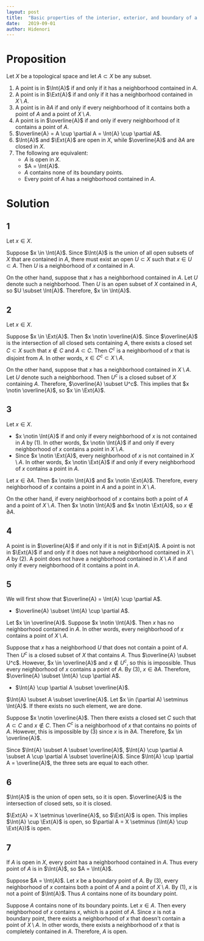 ```yaml
---
layout: post
title:  "Basic properties of the interior, exterior, and boundary of a topological space"
date:   2019-09-01
author: Hidenori
---
```


# Proposition
Let $X$ be a topological space and let $A \subset X$ be any subset.

1. A point is in $\Int{A}$ if and only if it has a neighborhood contained in $A$.
1. A point is in $\Ext{A}$ if and only if it has a neighborhood contained in $X \setminus A$.
1. A point is in $\partial A$ if and only if every neighborhood of it contains both a point of $A$ and a point of $X \setminus A$.
1. A point is in $\overline{A}$ if and only if every neighborhood of it contains a point of $A$.
1. $\overline{A} = A \cup \partial A = \Int{A} \cup \partial A$.
1. $\Int{A}$ and $\Ext{A}$ are open in $X$, while $\overline{A}$ and $\partial{A}$ are closed in $X$.
1. The following are equivalent:
    * $A$ is open in $X$.
    * $A = \Int{A}$.
    * $A$ contains none of its boundary points.
    * Every point of $A$ has a neighborhood contained in $A$.

# Solution
## 1
Let $x \in X$.

Suppose $x \in \Int{A}$.
Since $\Int{A}$ is the union of all open subsets of $X$ that are contained in $A$, there must exist an open $U \subset X$ such that $x \in U \subset A$.
Then $U$ is a neighborhood of $x$ contained in $A$.

On the other hand, suppose that $x$ has a neighborhood contained in $A$.
Let $U$ denote such a neighborhood.
Then $U$ is an open subset of $X$ contained in $A$, so $U \subset \Int{A}$.
Therefore, $x \in \Int{A}$.

## 2

Let $x \in X$.

Suppose $x \in \Ext{A}$.
Then $x \notin \overline{A}$.
Since $\overline{A}$ is the intersection of all closed sets containing $A$, there exists a closed set $C \subset X$ such that $x \notin C$ and $A \subset C$.
Then $C^c$ is a neighborhood of $x$ that is disjoint from $A$.
In other words, $x \in C^c \subset X \setminus A$.

On the other hand, suppose that $x$ has a neighborhood contained in $X \setminus A$.
Let $U$ denote such a neighborhood.
Then $U^c$ is a closed subset of $X$ containing $A$.
Therefore, $\overline{A} \subset U^c$.
This implies that $x \notin \overline{A}$, so $x \in \Ext{A}$.

## 3

Let $x \in X$.
* $x \notin \Int{A}$ if and only if every neighborhood of $x$ is not contained in $A$ by (1).
  In other words, $x \notin \Int{A}$ if and only if every neighborhood of $x$ contains a point in $X \setminus A$.
* Since $x \notin \Ext{A}$, every neighborhood of $x$ is not contained in $X \setminus A$.
  In other words, $x \notin \Ext{A}$ if and only if every neighborhood of $x$ contains a point in $A$.

Let $x \in \partial A$.
Then $x \notin \Int{A}$ and $x \notin \Ext{A}$.
Therefore, every neighborhood of $x$ contains a point in $A$ and a point in $X \setminus A$.

On the other hand, if every neighborhood of $x$ contains both a point of $A$ and a point of $X \setminus A$.
Then $x \notin \Int{A}$ and $x \notin \Ext{A}$, so $x \notin \partial A$.

## 4
A point is in $\overline{A}$ if and only if it is not in $\Ext{A}$.
A point is not in $\Ext{A}$ if and only if it does not have a neighborhood contained in $X \setminus A$ by (2).
A point does not have a neighborhood contained in $X \setminus A$ if and only if every neighborhood of it contains a point in $A$.

## 5
We will first show that $\overline{A} = \Int{A} \cup \partial A$.

* $\overline{A} \subset \Int{A} \cup \partial A$.

Let $x \in \overline{A}$.
Suppose $x \notin \Int{A}$.
Then $x$ has no neighborhood contained in $A$.
In other words, every neighborhood of $x$ contains a point of $X \setminus A$.

Suppose that $x$ has a neighborhood $U$ that does not contain a point of $A$.
Then $U^c$ is a closed subset of $X$ that contains $A$.
Thus $\overline{A} \subset U^c$.
However, $x \in \overline{A}$ and $x \notin U^c$, so this is impossible.
Thus every neighborhood of $x$ contains a point of $A$.
By (3), $x \in \partial A$.
Therefore, $\overline{A} \subset \Int{A} \cup \partial A$.

* $\Int{A} \cup \partial A \subset \overline{A}$.

$\Int{A} \subset A \subset \overline{A}$.
Let $x \in (\partial A) \setminus \Int{A}$.
If there exists no such element, we are done.

Suppose $x \notin \overline{A}$.
Then there exists a closed set $C$ such that $A \subset C$ and $x \notin C$.
Then $C^c$ is a neighborhood of $x$ that contains no points of $A$.
However, this is impossible by (3) since $x$ is in $\partial A$.
Therefore, $x \in \overline{A}$.

Since $\Int{A} \subset A \subset \overline{A}$, $\Int{A} \cup \partial A \subset A \cup \partial A \subset \overline{A}$.
Since $\Int{A} \cup \partial A = \overline{A}$, the three sets are equal to each other.

## 6
$\Int{A}$ is the union of open sets, so it is open.
$\overline{A}$ is the intersection of closed sets, so it is closed.

$\Ext{A} = X \setminus \overline{A}$, so $\Ext{A}$ is open.
This implies $\Int{A} \cup \Ext{A}$ is open, so $\partial A = X \setminus (\Int{A} \cup \Ext{A})$ is open.

## 7
If $A$ is open in $X$, every point has a neighborhood contained in $A$.
Thus every point of $A$ is in $\Int{A}$, so $A = \Int{A}$.

Suppose $A = \Int{A}$.
Let $x$ be a boundary point of $A$.
By (3), every neighborhood of $x$ contains both a point of $A$ and a point of $X \setminus A$.
By (1), $x$ is not a point of $\Int{A}$.
Thus $A$ contains none of its boundary point.

Suppose $A$ contains none of its boundary points.
Let $x \in A$.
Then every neighborhood of $x$ contains $x$, which is a point of $A$.
Since $x$ is not a boundary point, there exists a neighborhood of $x$ that doesn't contain a point of $X \setminus A$.
In other words, there exists a neighborhood of $x$ that is completely contained in $A$.
Therefore, $A$ is open.
